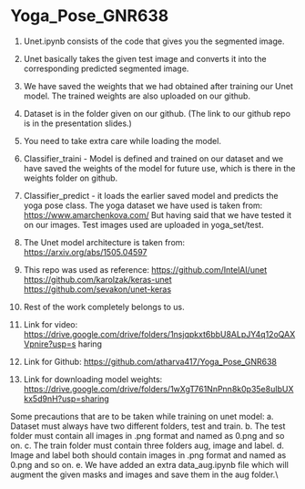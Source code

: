 # Yoga_Pose_GNR638

1. Unet.ipynb consists of the code that gives you the segmented image.

2. Unet basically takes the given test image and converts it into the corresponding
predicted segmented image.

3. We have saved the weights that we had obtained after training our Unet model. The
trained weights are also uploaded on our github.

4. Dataset is in the folder given on our github. (The link to our github repo is in the
presentation slides.)

5. You need to take extra care while loading the model.

6. Classifier_traini - Model is defined and trained on our dataset and we have saved the
weights of the model for future use, which is there in the weights folder on github.

7. Classifier_predict - it loads the earlier saved model and predicts the yoga pose class.
The yoga dataset we have used is taken from: https://www.amarchenkova.com/
But having said that we have tested it on our images. Test images used are uploaded in yoga_set/test.

8. The Unet model architecture is taken from: https://arxiv.org/abs/1505.04597

9. This repo was used as reference:
https://github.com/IntelAI/unet
https://github.com/karolzak/keras-unet
https://github.com/sevakon/unet-keras

10. Rest of the work completely belongs to us.

11. Link for video:
https://drive.google.com/drive/folders/1nsjqpkxt6bbU8ALpJY4q12oQAXVpnire?usp=s
haring

12. Link for Github: https://github.com/atharva417/Yoga_Pose_GNR638

13. Link for downloading model weights: https://drive.google.com/drive/folders/1wXgT761NnPnn8k0p35e8uIbUXkx5d9nH?usp=sharing

Some precautions that are to be taken while training on unet model:
a. Dataset must always have two different folders, test and train.
b. The test folder must contain all images in .png format and named as 0.png and so
on.
c. The train folder must contain three folders aug, image and label.
d. Image and label both should contain images in .png format and named as 0.png and
so on.
e. We have added an extra data_aug.ipynb file which will augment the given masks and
images and save them in the aug folder.\

